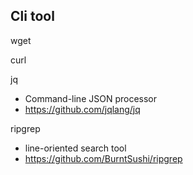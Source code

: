 ## Cli tool

wget

curl

jq
- Command-line JSON processor
- https://github.com/jqlang/jq

ripgrep
- line-oriented search tool
- https://github.com/BurntSushi/ripgrep

